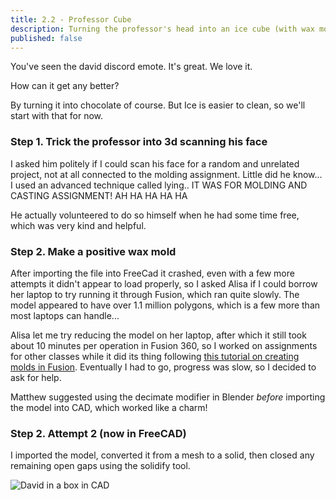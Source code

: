 ```yaml
---
title: 2.2 - Professor Cube
description: Turning the professor's head into an ice cube (with wax molding and casting)
published: false
---
```


You've seen the david discord emote. It's great. We love it.

How can it get any better?

By turning it into chocolate of course. But Ice is easier to clean, so we'll start with that for now.

### Step 1. Trick the professor into 3d scanning his face

I asked him politely if I could scan his face for a random and unrelated project, not at all connected to the
molding assignment. Little did he know... I used an advanced technique called lying.. IT WAS FOR MOLDING AND CASTING
ASSIGNMENT! AH HA HA HA HA

He actually volunteered to do so himself when he had some time free, which was very kind and helpful.

### Step 2. Make a positive wax mold

After importing the file into FreeCad it crashed, even with a few more attempts it didn't appear to load properly, so I asked
Alisa if I could borrow her laptop to try running it through Fusion, which ran quite slowly. The model appeared to have
over 1.1 million polygons, which is a few more than most laptops can handle...

Alisa let me try reducing the model on her laptop, after which it still took about 10 minutes per operation in Fusion 360, so I worked on assignments for other classes while it did
its thing following [this tutorial on creating molds in Fusion](https://www.youtube.com/watch?v=vKZx9eHEL6o). Eventually I had to go, progress was slow, so I decided to ask for help.

Matthew suggested using the decimate modifier in Blender _before_ importing the model into CAD, which worked like a charm!

### Step 2. Attempt 2 (now in FreeCAD)

I imported the model, converted it from a mesh to a solid, then closed any remaining open gaps using the solidify tool. 

![David in a box in CAD](https://lh3.googleusercontent.com/pw/AP1GczMif8nrkyEbjetMpSKPJraR8SpLd8xlYZIvN68vpp3QL0DcXJUm9M8dNclFN5X73bYvb7YrJ8ZDBvE0DYWpJaLbhTW7r6IidnRo9ITmZUFwDR8nNO4zAL_e13bzqijyn6R0-YWvajd3ADK4nmt5dfKsrQ=w1210-h938-s-no)

